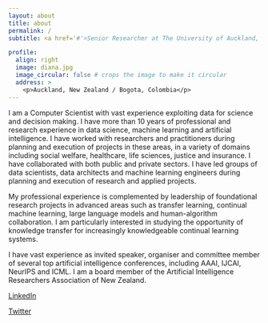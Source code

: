 ```yaml
---
layout: about
title: about
permalink: /
subtitle: <a href='#'>Senior Researcher at The University of Auckland, CEO/Chief Scientist at Manoa Data</a>

profile:
  align: right
  image: diana.jpg
  image_circular: false # crops the image to make it circular
  address: >
    <p>Auckland, New Zealand / Bogota, Colombia</p>
---
```


I am a Computer Scientist with vast experience exploiting data for science and decision making. I have more than 10 years of professional and research experience in data science, machine learning and artificial intelligence. I have worked with researchers and practitioners during planning and execution of projects in these areas, in a variety of domains including social welfare, healthcare, life sciences, justice and insurance. I have collaborated with both public and private sectors. I have led groups of data scientists, data architects and machine learning engineers during planning and execution of research and applied projects.

My professional experience is complemented by leadership of foundational research projects in advanced areas such as transfer learning, continual machine learning, large language models and human-algorithm collaboration. I am particularly interested in studying the opportunity of knowledge transfer for increasingly knowledgeable continual learning systems. 

I have vast experience as invited speaker, organiser and committee member of several top artificial intelligence conferences, including AAAI, IJCAI, NeurIPS and ICML. I am a board member of the Artificial Intelligence Researchers Association of New Zealand.

[LinkedIn](https://nz.linkedin.com/in/diana-benavides-prado) 

[Twitter](https://twitter.com/dianabenavidesp)

